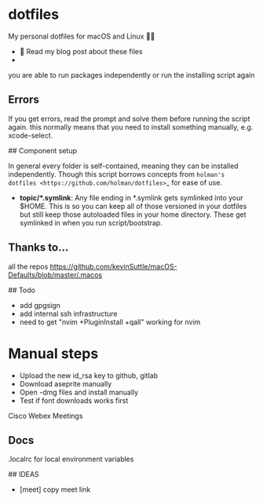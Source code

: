 # dotfiles

My personal dotfiles for macOS and Linux 👨‍💻

- 📖 Read my blog post about these files
-

you are able to run packages independently or run the installing script again

## Errors

If you get errors, read the prompt and solve them before running the script again.
this normally means that you need to install something manually, e.g. xcode-select.

## Component setup

In general every folder is self-contained, meaning they can be installed independently. Though this script borrows concepts from `holman's dotfiles <https://github.com/holman/dotfiles>`\_ for ease of use.

- **topic/\*.symlink**: Any file ending in \*.symlink gets symlinked into your \$HOME. This is so you can keep all of those versioned in your dotfiles but still keep those autoloaded files in your home directory. These get symlinked in when you run script/bootstrap.

## Thanks to...

all the repos
https://github.com/kevinSuttle/macOS-Defaults/blob/master/.macos

## Todo

- add gpgsign
- add internal ssh infrastructure
- need to get "nvim +PluginInstall +qall" working for nvim

# Manual steps

- Upload the new id_rsa key to github, gitlab
- Download aseprite manually
- Open -dmg files and install manually
- Test if font downloads works first

Cisco Webex Meetings

## Docs

.localrc for local environment variables

## IDEAS

- [meet] copy meet link
